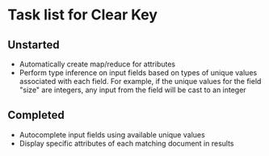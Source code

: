 Task list for Clear Key
==================

Unstarted
---------

* Automatically create map/reduce for attributes
* Perform type inference on input fields based on types of unique values
   associated with each field. For example, if the unique values for the field
   "size" are integers, any input from the field will be cast to an integer

Completed
---------

* Autocomplete input fields using available unique values
* Display specific attributes of each matching document in results